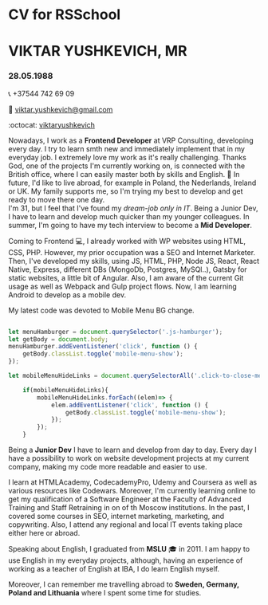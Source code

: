 # **CV for RSSchool**

# VIKTAR YUSHKEVICH, MR  
### 28.05.1988

:telephone_receiver: +37544 742 69 09

:email: viktar.yushkevich@gmail.com

:octocat: [viktaryushkevich](https://github.com/viktaryushkevich)

Nowadays, I work as a **Frontend Developer** at VRP Consulting, developing every day. I try to learn smth new and immediately implement that in my everyday job. I extremely love my work  as it's really challenging. Thanks God, one of the projects I'm currently working on, is connected with the British office, where I can easily master both by skills and English. 
:dart: In future, I'd like to live abroad, for example in Poland, the Nederlands, Ireland or UK. My family supports me, so I'm trying my best to develop and get ready to move there one day.  
I'm 31, but I feel that I've found my *dream-job only in IT*. Being a Junior Dev, I have to learn and develop much quicker than my younger colleagues. In summer, I'm going to have my tech interview to become a **Mid Developer**.

Coming to Frontend :computer:, I already worked with WP websites using HTML, CSS, PHP. However, my prior occupation was a SEO and Internet Marketer. Then, I've developed my skills, using JS, HTML, PHP, Node JS, React, React Native, Express, different DBs (MongoDb, Postgres, MySQl..), Gatsby for static websites, a little bit of Angular. Also, I am aware of the current Git usage as well as Webpack and Gulp project flows. 
Now, I am learning Android to develop as a mobile dev.

My latest code was devoted to Mobile Menu BG change.

```javascript

let menuHamburger = document.querySelector('.js-hamburger');
let getBody = document.body;
menuHamburger.addEventListener('click', function () {
	getBody.classList.toggle('mobile-menu-show');
});

let mobileMenuHideLinks = document.querySelectorAll('.click-to-close-menu');

	if(mobileMenuHideLinks){ 
		mobileMenuHideLinks.forEach((elem)=> {
			elem.addEventListener('click', function () {
				getBody.classList.toggle('mobile-menu-show');
			});
		});
	}

```

Being a **Junior Dev** I have to learn and develop from day to day. Every day I have a possibility to work on website development projects at my current company, making my code more readable and easier to use.

I learn at HTMLAcademy, CodecademyPro, Udemy and Coursera as well as various resources like Codewars. Moreover, I'm currently learning online to get my qualification of a Software Engineer at the Faculty of Advanced Training and Staff Retraining in on of th Moscow institutions. In the past, I covered some courses in SEO, internet marketing, marketing, and copywriting. 
Also, I attend any regional and local IT events taking place either here or abroad.

Speaking about English, I graduated from **MSLU** :mortar_board: in 2011. I am happy to use English in my everyday projects, although, having an experience of working as a teacher of English at IBA, I do learn English myself. 

Moreover, I can remember me travelling abroad to **Sweden, Germany, Poland and Lithuania** where I spent some time for studies.
